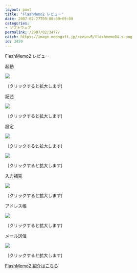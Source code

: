 ```yaml
---
layout: post
title: "FlashMemo2 レビュー"
date: 2007-02-27T09:00:00+09:00
categories:
- ソフトウェア
permalink: /2007/02/3477/
catch: https://image.moongift.jp/review5/flashmemo04.s.png
id: 3459
---
```

FlashMemo2 レビュー  
<!--more-->

起動

  

[![](https://image.moongift.jp/review5/flashmemo01.s.png)](https://image.moongift.jp/review5/flashmemo01.png)  
  
（クリックすると拡大します)

  

記述

  

[![](https://image.moongift.jp/review5/flashmemo02.s.png)](https://image.moongift.jp/review5/flashmemo02.png)  
  
（クリックすると拡大します)

  

設定

  

[![](https://image.moongift.jp/review5/flashmemo03.s.png)](https://image.moongift.jp/review5/flashmemo03.png)  
  
（クリックすると拡大します)

  

[![](https://image.moongift.jp/review5/flashmemo04.s.png)](https://image.moongift.jp/review5/flashmemo04.png)  
  
（クリックすると拡大します)

  

入力補完

  

[![](https://image.moongift.jp/review5/flashmemo05.s.png)](https://image.moongift.jp/review5/flashmemo05.png)  
  
（クリックすると拡大します)

  

アドレス帳

  

[![](https://image.moongift.jp/review5/flashmemo06.s.png)](https://image.moongift.jp/review5/flashmemo06.png)  
  
（クリックすると拡大します)

  

メール送信

  

[![](https://image.moongift.jp/review5/flashmemo07.s.png)](https://image.moongift.jp/review5/flashmemo07.png)  
  
（クリックすると拡大します)

  

[FlashMemo2 紹介はこちら](http://fw.moongift.jp/intro/i-3476.html)

